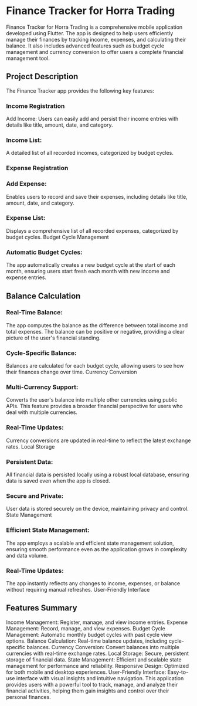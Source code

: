 # Finance Tracker for Horra Trading
Finance Tracker for Horra Trading is a comprehensive mobile application developed using Flutter. The app is designed to help users efficiently manage their finances by tracking income, expenses, and calculating their balance. It also includes advanced features such as budget cycle management and currency conversion to offer users a complete financial management tool.

## Project Description
The Finance Tracker app provides the following key features:

### Income Registration
Add Income: Users can easily add and persist their income entries with details like title, amount, date, and category.
### Income List: 
A detailed list of all recorded incomes, categorized by budget cycles.
### Expense Registration
### Add Expense: 
Enables users to record and save their expenses, including details like title, amount, date, and category.
### Expense List: 
Displays a comprehensive list of all recorded expenses, categorized by budget cycles.
Budget Cycle Management
### Automatic Budget Cycles: 
The app automatically creates a new budget cycle at the start of each month, ensuring users start fresh each month with new income and expense entries.

## Balance Calculation
### Real-Time Balance: 
The app computes the balance as the difference between total income and total expenses. The balance can be positive or negative, providing a clear picture of the user's financial standing.
### Cycle-Specific Balance: 
Balances are calculated for each budget cycle, allowing users to see how their finances change over time.
Currency Conversion
### Multi-Currency Support: 
Converts the user's balance into multiple other currencies using public APIs. This feature provides a broader financial perspective for users who deal with multiple currencies.
### Real-Time Updates: 
Currency conversions are updated in real-time to reflect the latest exchange rates.
Local Storage
### Persistent Data: 
All financial data is persisted locally using a robust local database, ensuring data is saved even when the app is closed.
### Secure and Private: 
User data is stored securely on the device, maintaining privacy and control.
State Management
### Efficient State Management: 
The app employs a scalable and efficient state management solution, ensuring smooth performance even as the application grows in complexity and data volume.
### Real-Time Updates: 
The app instantly reflects any changes to income, expenses, or balance without requiring manual refreshes.
User-Friendly Interface

## Features Summary
Income Management: Register, manage, and view income entries.
Expense Management: Record, manage, and view expenses.
Budget Cycle Management: Automatic monthly budget cycles with past cycle view options.
Balance Calculation: Real-time balance updates, including cycle-specific balances.
Currency Conversion: Convert balances into multiple currencies with real-time exchange rates.
Local Storage: Secure, persistent storage of financial data.
State Management: Efficient and scalable state management for performance and reliability.
Responsive Design: Optimized for both mobile and desktop experiences.
User-Friendly Interface: Easy-to-use interface with visual insights and intuitive navigation.
This application provides users with a powerful tool to track, manage, and analyze their financial activities, helping them gain insights and control over their personal finances.

